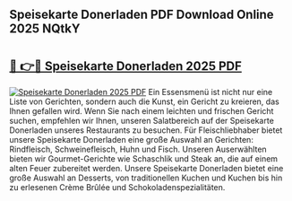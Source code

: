 ## Speisekarte Donerladen PDF Download Online 2025 NQtkY

# <h2><a href="http://gcc2lan.nevu.top/?p=Speisekarte+Donerladen">🔗 👉🔴 Speisekarte Donerladen 2025 PDF</a></h2>

[![Speisekarte Donerladen 2025 PDF](https://i.imgur.com/dBaPXMq.png)](http://gcc2lan.nevu.top/?p=Speisekarte+Donerladen)
Ein Essensmenü ist nicht nur eine Liste von Gerichten, sondern auch die Kunst, ein Gericht zu kreieren, das Ihnen gefallen wird. Wenn Sie nach einem leichten und frischen Gericht suchen, empfehlen wir Ihnen, unseren Salatbereich auf der Speisekarte Donerladen unseres Restaurants zu besuchen. Für Fleischliebhaber bietet unsere Speisekarte Donerladen eine große Auswahl an Gerichten: Rindfleisch, Schweinefleisch, Huhn und Fisch. Unseren Auserwählten bieten wir Gourmet-Gerichte wie Schaschlik und Steak an, die auf einem alten Feuer zubereitet werden. Unsere Speisekarte Donerladen bietet eine große Auswahl an Desserts, von traditionellen Kuchen und Kuchen bis hin zu erlesenen Crème Brûlée und Schokoladenspezialitäten.
